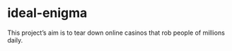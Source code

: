 # ideal-enigma
This project’s aim is to tear down online casinos that rob people of millions daily.
